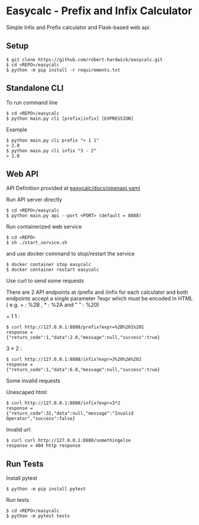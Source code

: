 # Easycalc - Prefix and Infix Calculator

Simple Infix and Prefix calculator and Flask-based web api.

## Setup

    $ git clone https://github.com/robert-hardwick/easycalc.git
    $ cd <REPO>/easycalc
    $ python -m pip install -r requirements.txt

## Standalone CLI

To run command line

    $ cd <REPO>/easycalc
    $ python main.py cli [prefix|infix] [EXPRESSION]

Example

    $ python main.py cli prefix "+ 1 1"
    > 2.0
    $ python main.py cli infix "3 - 2"
    > 1.0

## Web API

API Definition provided at [easycalc/docs/openapi.yaml](easycalc/docs/openapi.yaml)

Run API server directly

    $ cd <REPO>/easycalc
    $ python main.py api --port <PORT> (default = 8888)

Run containerized web service

    $ cd <REPO>
    $ sh ./start_service.sh

and use docker command to stop/restart the service

    $ docker container stop easycalc
    $ docker container restart easycalc

Use curl to send some requests

There are 2 API endpoints at /prefix and /infix for each calculator and both endpoints accept a single parameter ?expr which must be encoded in HTML ( e.g. + : %2B , * : %2A and " " : %20)

\+ 1 1 :

    $ curl http://127.0.0.1:8888/prefix?expr=%2B%201%201
    response =
    {"return_code":1,"data":2.0,"message":null,"success":true}

3 \* 2 :

    $ curl http://127.0.0.1:8888/infix?expr=3%20%2A%202
    response =
    {"return_code":1,"data":6.0,"message":null,"success":true}

Some invalid requests

Unescaped html:

    $ curl http://127.0.0.1:8888/infix?expr=3*2
    response =
    {"return_code":32,"data":null,"message":"Invalid Operator","success":false}


Invalid url:

    $ curl curl http://127.0.0.1:8888/somethingelse
    response = 404 http response

## Run Tests

Install pytest

    $ python -m pip install pytest

Run tests

    $ cd <REPO>/easycalc
    $ python -m pytest tests